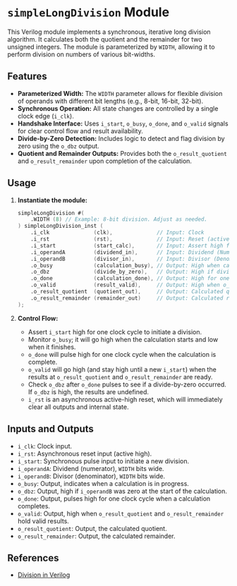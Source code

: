 # `simpleLongDivision` Module

This Verilog module implements a synchronous, iterative long division algorithm. It calculates both the quotient and the remainder for two unsigned integers. The module is parameterized by `WIDTH`, allowing it to perform division on numbers of various bit-widths.

## Features

* **Parameterized Width:** The `WIDTH` parameter allows for flexible division of operands with different bit lengths (e.g., 8-bit, 16-bit, 32-bit).
* **Synchronous Operation:** All state changes are controlled by a single clock edge (`i_clk`).
* **Handshake Interface:** Uses `i_start`, `o_busy`, `o_done`, and `o_valid` signals for clear control flow and result availability.
* **Divide-by-Zero Detection:** Includes logic to detect and flag division by zero using the `o_dbz` output.
* **Quotient and Remainder Outputs:** Provides both the `o_result_quotient` and `o_result_remainder` upon completion of the calculation.

## Usage

1.  **Instantiate the module:**

    ```verilog
    simpleLongDivision #(
        .WIDTH (8) // Example: 8-bit division. Adjust as needed.
    ) simpleLongDivision_inst (
        .i_clk              (clk),              // Input: Clock
        .i_rst              (rst),              // Input: Reset (active high)
        .i_start            (start_calc),       // Input: Assert high for one cycle to start
        .i_operandA         (dividend_in),      // Input: Dividend (Numerator)
        .i_operandB         (divisor_in),       // Input: Divisor (Denominator)
        .o_busy             (calculation_busy), // Output: High when calculation is in progress
        .o_dbz              (divide_by_zero),   // Output: High if divisor was zero
        .o_done             (calculation_done), // Output: High for one clock cycle when calculation finishes
        .o_valid            (result_valid),     // Output: High when o_result_quotient/remainder are valid
        .o_result_quotient  (quotient_out),     // Output: Calculated quotient
        .o_result_remainder (remainder_out)     // Output: Calculated remainder
    );
    ```

2.  **Control Flow:**
    * Assert `i_start` high for one clock cycle to initiate a division.
    * Monitor `o_busy`; it will go high when the calculation starts and low when it finishes.
    * `o_done` will pulse high for one clock cycle when the calculation is complete.
    * `o_valid` will go high (and stay high until a new `i_start`) when the results at `o_result_quotient` and `o_result_remainder` are ready.
    * Check `o_dbz` after `o_done` pulses to see if a divide-by-zero occurred. If `o_dbz` is high, the results are undefined.
    * `i_rst` is an asynchronous active-high reset, which will immediately clear all outputs and internal state.

## Inputs and Outputs

* `i_clk`: Clock input.
* `i_rst`: Asynchronous reset input (active high).
* `i_start`: Synchronous pulse input to initiate a new division.
* `i_operandA`: Dividend (numerator), `WIDTH` bits wide.
* `i_operandB`: Divisor (denominator), `WIDTH` bits wide.
* `o_busy`: Output, indicates when a calculation is in progress.
* `o_dbz`: Output, high if `i_operandB` was zero at the start of the calculation.
* `o_done`: Output, pulses high for one clock cycle when a calculation completes.
* `o_valid`: Output, high when `o_result_quotient` and `o_result_remainder` hold valid results.
* `o_result_quotient`: Output, the calculated quotient.
* `o_result_remainder`: Output, the calculated remainder.

## References

- [Division in Verilog](https://projectf.io/posts/division-in-verilog/)